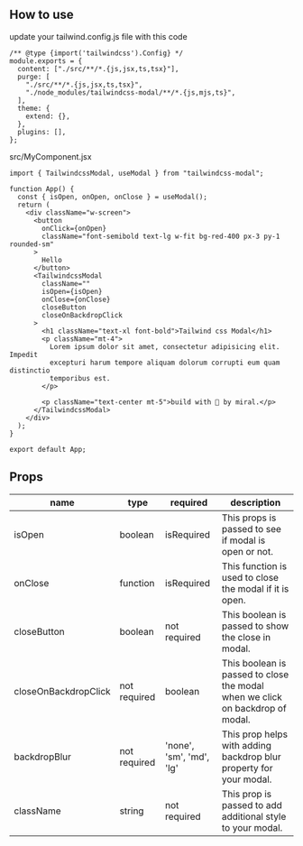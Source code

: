 
## How to use

update your tailwind.config.js file with this code

```
/** @type {import('tailwindcss').Config} */
module.exports = {
  content: ["./src/**/*.{js,jsx,ts,tsx}"],
  purge: [
    "./src/**/*.{js,jsx,ts,tsx}",
    "./node_modules/tailwindcss-modal/**/*.{js,mjs,ts}",
  ],
  theme: {
    extend: {},
  },
  plugins: [],
};
```


src/MyComponent.jsx

```
import { TailwindcssModal, useModal } from "tailwindcss-modal";

function App() {
  const { isOpen, onOpen, onClose } = useModal();
  return (
    <div className="w-screen">
      <button
        onClick={onOpen}
        className="font-semibold text-lg w-fit bg-red-400 px-3 py-1 rounded-sm"
      >
        Hello
      </button>
      <TailwindcssModal
        className=""
        isOpen={isOpen}
        onClose={onClose}
        closeButton
        closeOnBackdropClick
      >
        <h1 className="text-xl font-bold">Tailwind css Modal</h1>
        <p className="mt-4">
          Lorem ipsum dolor sit amet, consectetur adipisicing elit. Impedit
          excepturi harum tempore aliquam dolorum corrupti eum quam distinctio
          temporibus est.
        </p>

        <p className="text-center mt-5">build with 💙 by miral.</p>
      </TailwindcssModal>
    </div>
  );
}

export default App;
```

## Props

| name   | type  | required | description     |
|--------|-------|----------|-----------------|
| isOpen | boolean| isRequired |This props is passed to see if modal is open or not.|
| onClose | function | isRequired |This function is used to close the modal if it is open.|
| closeButton | boolean | not required | This boolean is passed to show the close in modal. |
| closeOnBackdropClick | not required |boolean | This boolean is passed to close the modal when we click on backdrop of modal.|
| backdropBlur | not required | 'none', 'sm', 'md', 'lg' | This prop helps with adding backdrop blur property for your modal. |
| className | string | not required |This prop is passed to add additional style to your modal. |


